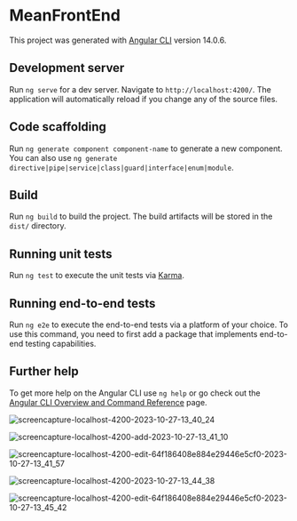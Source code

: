 # MeanFrontEnd

This project was generated with [Angular CLI](https://github.com/angular/angular-cli) version 14.0.6.

## Development server

Run `ng serve` for a dev server. Navigate to `http://localhost:4200/`. The application will automatically reload if you change any of the source files.

## Code scaffolding

Run `ng generate component component-name` to generate a new component. You can also use `ng generate directive|pipe|service|class|guard|interface|enum|module`.

## Build

Run `ng build` to build the project. The build artifacts will be stored in the `dist/` directory.

## Running unit tests

Run `ng test` to execute the unit tests via [Karma](https://karma-runner.github.io).

## Running end-to-end tests

Run `ng e2e` to execute the end-to-end tests via a platform of your choice. To use this command, you need to first add a package that implements end-to-end testing capabilities.

## Further help

To get more help on the Angular CLI use `ng help` or go check out the [Angular CLI Overview and Command Reference](https://angular.io/cli) page.


![screencapture-localhost-4200-2023-10-27-13_40_24](https://github.com/Harshal-Shelar/MEAN-CRUD/assets/58460619/d669aee0-0c9f-41dd-9596-5e9d4cde11dd)

![screencapture-localhost-4200-add-2023-10-27-13_41_10](https://github.com/Harshal-Shelar/MEAN-CRUD/assets/58460619/17b1e04c-fe0c-4ff7-acbd-26ddc9ed125e)

![screencapture-localhost-4200-edit-64f186408e884e29446e5cf0-2023-10-27-13_41_57](https://github.com/Harshal-Shelar/MEAN-CRUD/assets/58460619/15447978-250a-4487-bac4-3b63589b338c)

![screencapture-localhost-4200-2023-10-27-13_44_38](https://github.com/Harshal-Shelar/MEAN-CRUD/assets/58460619/7e708f87-e1f1-4704-ae45-748bac152858)

![screencapture-localhost-4200-edit-64f186408e884e29446e5cf0-2023-10-27-13_45_42](https://github.com/Harshal-Shelar/MEAN-CRUD/assets/58460619/56b1e17f-30cd-4af0-99d5-f11d54edf98a)



